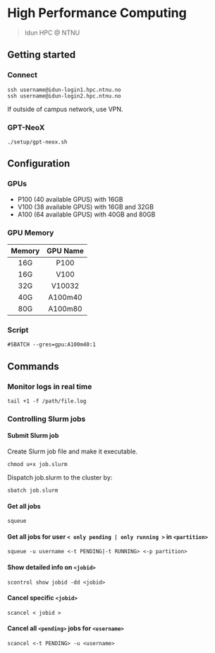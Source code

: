 # High Performance Computing

> Idun HPC @ NTNU


## Getting started

### Connect
```shell
ssh username@idun-login1.hpc.ntnu.no
ssh username@idun-login2.hpc.ntnu.no
```

If outside of campus network, use VPN.

### GPT-NeoX
```shell
./setup/gpt-neox.sh
```

## Configuration

### GPUs

* P100 (40 available GPUS) with 16GB
* V100 (38 available GPUS) with 16GB and 32GB
* A100 (64 available GPUS) with 40GB and 80GB

### GPU Memory
|Memory|GPU Name|
|:---:|:---:|
|16G|P100|
|16G|V100|
|32G|V10032|
|40G|A100m40|
|80G|A100m80|

### Script
```shell
#SBATCH --gres=gpu:A100m40:1
```

## Commands

### Monitor logs in real time
```shell
tail +1 -f /path/file.log
```

### Controlling Slurm jobs
#### **Submit Slurm job**
Create Slurm job file and make it executable.
```shell
chmod u+x job.slurm
```
Dispatch job.slurm to the cluster by:
```shell
sbatch job.slurm
```

#### **Get all jobs**
```shell
squeue
```

#### **Get all jobs for user `< only pending | only running >` in `<partition>`**
```shell
squeue -u username <-t PENDING|-t RUNNING> <-p partition>
```

#### **Show detailed info on `<jobid>`**
```shell 
scontrol show jobid -dd <jobid>
```

#### **Cancel specific `<jobid>`**
```shell
scancel < jobid >
```

#### **Cancel all `<pending>` jobs for `<username>`**
```shell
scancel <-t PENDING> -u <username>
```


